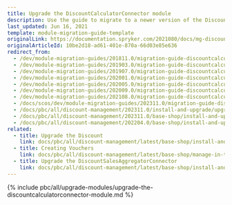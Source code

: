```yaml
---
title: Upgrade the DiscountCalculatorConnector module
description: Use the guide to migrate to a newer version of the DiscountCalculatorConnector module.
last_updated: Jun 16, 2021
template: module-migration-guide-template
originalLink: https://documentation.spryker.com/2021080/docs/mg-discount-calculator-connector
originalArticleId: 10be2d18-ad61-401e-870a-66d03e85e636
redirect_from:
  - /dev/module-migration-guides/201811.0/migration-guide-discountcalculatorconnector.html
  - /dev/module-migration-guides/201903.0/migration-guide-discountcalculatorconnector.html
  - /dev/module-migration-guides/201907.0/migration-guide-discountcalculatorconnector.html
  - /dev/module-migration-guides/202001.0/migration-guide-discountcalculatorconnector.html
  - /dev/module-migration-guides/202005.0/migration-guide-discountcalculatorconnector.html
  - /dev/module-migration-guides/202009.0/migration-guide-discountcalculatorconnector.html
  - /dev/module-migration-guides/202108.0/migration-guide-discountcalculatorconnector.html
  - /docs/scos/dev/module-migration-guides/202311.0/migration-guide-discountcalculatorconnector.html  
  - /docs/pbc/all/discount-management/202311.0/install-and-upgrade/upgrade-the-discountcalculatorconnector-module.html  
  - /docs/pbc/all/discount-management/202311.0/base-shop/install-and-upgrade/upgrade-the-discountcalculatorconnector-module.html
  - /docs/pbc/all/discount-management/202204.0/base-shop/install-and-upgrade/upgrade-the-discountcalculatorconnector-module.html
related:
  - title: Upgrade the Discount
    link: docs/pbc/all/discount-management/latest/base-shop/install-and-upgrade/upgrade-modules/upgrade-the-discount-module.html
  - title: Creating Vouchers
    link: docs/pbc/all/discount-management/latest/base-shop/manage-in-the-back-office/create-discounts.html
  - title: Upgrade the DiscountSalesAggregatorConnector
    link: docs/pbc/all/discount-management/latest/base-shop/install-and-upgrade/upgrade-modules/upgrade-the-discountsalesaggregatorconnector-module.html
---
```


{% include pbc/all/upgrade-modules/upgrade-the-discountcalculatorconnector-module.md %} <!-- To edit, see /_includes/pbc/all/upgrade-modules/upgrade-the-discountcalculatorconnector-module.md -->
